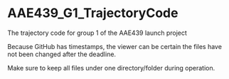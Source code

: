 # AAE439_G1_TrajectoryCode
The trajectory code for group 1 of the AAE439 launch project

Because GitHub has timestamps, the viewer can be certain the files have not been changed after the deadline.

Make sure to keep all files under one directory/folder during operation.
